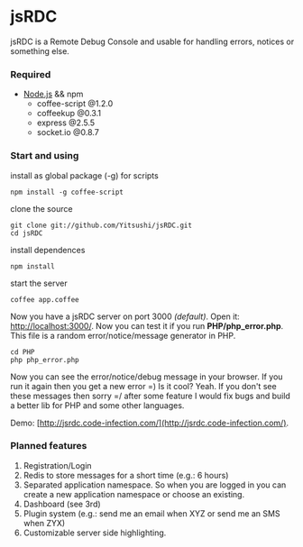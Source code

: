 # jsRDC

jsRDC is a Remote Debug Console and usable for handling errors, notices or something else.

### Required

* [Node.js](http://nodejs.org/) && npm
  * coffee-script @1.2.0
  * coffeekup @0.3.1
  * express @2.5.5
  * socket.io @0.8.7

### Start and using

install as global package (-g) for scripts 

    npm install -g coffee-script

clone the source

    git clone git://github.com/Yitsushi/jsRDC.git
    cd jsRDC

install dependences

    npm install

start the server

    coffee app.coffee
    
Now you have a jsRDC server on port 3000 *(default)*. Open it: [http://localhost:3000/](http://localhost:3000/).
Now you can test it if you run **PHP/php_error.php**.
This file is a random error/notice/message generator in PHP.

    cd PHP
    php php_error.php
    
Now you can see the error/notice/debug message in your browser. If you run it again then you get a new error =) Is it cool? Yeah.
If you don't see these messages then sorry =/
after some feature I would fix bugs and build a better lib for PHP and some other languages.

Demo: [http://jsrdc.code-infection.com/](http://jsrdc.code-infection.com/).

### Planned features

1. Registration/Login
2. Redis to store messages for a short time (e.g.: 6 hours)
3. Separated application namespace. So when you are logged in you can create a new application namespace or choose an existing.
4. Dashboard (see 3rd)
5. Plugin system (e.g.: send me an email when XYZ or send me an SMS when ZYX)
6. Customizable server side highlighting.
